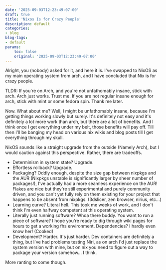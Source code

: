```yaml
---
date: '2025-09-03T12:23:49-07:00'
draft: true
title: 'Nixos Is for Crazy People'
description: default
categories:
- blog
blog-tags:
- default
params:
    toc: false
    original: '2025-09-03T12:23:49-07:00' 
---
```


Alright, you (nobody) asked for it, and here it is. I've swapped to NixOS as my main operating system from arch, and I have concluded that Nix is for crazy people. 

TLDR: If you're on Arch, and you're not unfathomably insane, stick with arch. Arch just works. Trust me. If you are not regular insane enough for arch, stick with mint or some fedora spin. Thank me later. 

Now. What about me? Well, I might be unfathomably insane, because I'm getting things working slowly but surely. It's definitely not easy and it's definitely a lot more work than arch, but there are a lot of benefits. And I think once I get everything under my belt, those benefits will pay off. Till then I'll be banging my head on various nix wikis and blog posts till I get everything through my skull.

NixOS sounds like a straight upgrade from the outside (Namely Arch), but I would caution against this perspective. Rather, there are tradeoffs. 

- Determinism in system state? Upgrade. 
- Effortless rollback? Upgrade. 
- Packaging? Oddly enough, despite the size gap between nixpkgs and the AUR (Nixpkgs unstable is significantly larger by sheer number of packages!), I've actually had a more seamless experience on the AUR! Flakes are nice but they're still experimental and purely community driven, and you can't yet fully rely on them existing for your project that happens to be absent from nixpkgs. (3dslicer, zen browser, nirius, etc...)
- Learning curve? Literal hell. This took me weeks of work, and I don't think I'm even halfway competent at this operating system.
- Literally just running software? Whoa there buddy. You want to run a piece of software? I hope you're ready to dig through wiki pages for hours to get a working fhs environment. Dependencies? I hardly even know her! (Cooked)
- Development? Harder. It's just harder. Dev containers are definitely a thing, but I've had problems testing Niri, as on arch I'd just replace the system version with mine, but on nix you need to figure out a way to package your version somehow... I think.

More ranting to come though.


